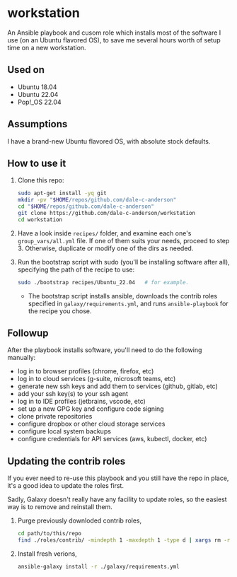 # workstation

An Ansible playbook and cusom role which installs most of the software I use (on an Ubuntu flavored OS), to save me several hours worth of setup time on a new workstation.


## Used on
* Ubuntu 18.04
* Ubuntu 22.04
* Pop!_OS 22.04


## Assumptions

I have a brand-new Ubuntu flavored OS, with absolute stock defaults.


## How to use it

1. Clone this repo:
   ```bash
   sudo apt-get install -yq git
   mkdir -pv "$HOME/repos/github.com/dale-c-anderson"
   cd "$HOME/repos/github.com/dale-c-anderson"
   git clone https://github.com/dale-c-anderson/workstation
   cd workstation
   ```

2. Have a look inside `recipes/` folder, and examine each one's `group_vars/all.yml` file. If one of them suits your needs, proceed to step 3. Otherwise, duplicate or modify one of the dirs as needed.

3. Run the bootstrap script with sudo (you'll be installing software after all), specifying the path of the recipe to use:
   ```bash
   sudo ./bootstrap recipes/Ubuntu_22.04   # for example.
   ```
   * The bootstrap script installs ansible, downloads the contrib roles specified in `galaxy/requirements.yml`, and runs `ansible-playbook` for the recipe you chose.


## Followup

After the playbook installs software, you'll need to do the following manually:

* log in to browser profiles (chrome, firefox, etc)
* log in to cloud services (g-suite, microsoft teams, etc)
* generate new ssh keys and add them to services (github, gitlab, etc)
* add your ssh key(s) to your ssh agent
* log in to IDE profiles (jetbrains, vscode, etc)
* set up a new GPG key and configure code signing
* clone private repositories
* configure dropbox or other cloud storage services
* configure local system backups
* configure credentials for API services (aws, kubectl, docker, etc)


## Updating the contrib roles

If you ever need to re-use this playbook and you still have the repo in place, it's a good idea to update the roles first.

Sadly, Galaxy doesn't really have any facility to update roles, so the easiest way is to remove and reinstall them.

1. Purge previously downloded contrib roles,

   ```bash
   cd path/to/this/repo
   find ./roles/contrib/ -mindepth 1 -maxdepth 1 -type d | xargs rm -rfv
   ```
2. Install fresh verions,
   ```bash
   ansible-galaxy install -r ./galaxy/requirements.yml
   ```

